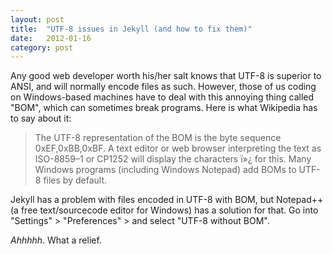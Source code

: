 ```yaml
---
layout: post
title:  "UTF-8 issues in Jekyll (and how to fix them)"
date:   2012-01-16
category: post
---
```


Any good web developer worth his/her salt knows that UTF-8 is superior to ANSI, and will normally encode files as such. However, those of us coding on Windows-based machines have to deal with this annoying thing called "BOM", which can sometimes break programs. Here is what Wikipedia has to say about it:

<blockquote>
	The UTF-8 representation of the BOM is the byte sequence 0xEF,0xBB,0xBF. A text editor or web browser interpreting the text as ISO-8859–1 or CP1252 will display the characters ï»¿ for this. Many Windows programs (including Windows Notepad) add BOMs to UTF-8 files by default.
</blockquote>

Jekyll has a problem with files encoded in UTF-8 with BOM, but Notepad++ (a free text/sourcecode editor for Windows) has a solution for that. Go into "Settings" > "Preferences" > and select "UTF-8 without BOM".

<em>Ahhhhh</em>. What a relief.
